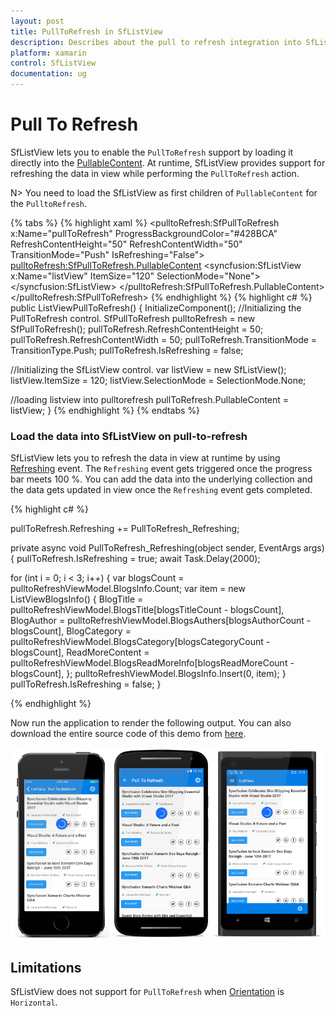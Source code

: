 ```yaml
---
layout: post
title: PullToRefresh in SfListView
description: Describes about the pull to refresh integration into SfListView.
platform: xamarin
control: SfListView
documentation: ug
---
```


# Pull To Refresh 

SfListView lets you to enable the `PullToRefresh` support by loading it directly into the [PullableContent](https://help.syncfusion.com/cr/cref_files/xamarin/sfpulltorefresh/Syncfusion.SfPullToRefresh.XForms~Syncfusion.SfPullToRefresh.XForms.SfPullToRefresh~PullableContent.html). At runtime, SfListView provides support for refreshing the data in view while performing the `PullToRefresh` action.

N> You need to load the SfListView as first children of `PullableContent` for the `PulltoRefresh`.

{% tabs %}
{% highlight xaml %}
<pulltoRefresh:SfPullToRefresh x:Name="pullToRefresh"
                               ProgressBackgroundColor="#428BCA" RefreshContentHeight="50" 
                               RefreshContentWidth="50" TransitionMode="Push" IsRefreshing="False">
  <pulltoRefresh:SfPullToRefresh.PullableContent>
    <syncfusion:SfListView x:Name="listView" ItemSize="120"
                           SelectionMode="None">
    </syncfusion:SfListView>
  </pulltoRefresh:SfPullToRefresh.PullableContent>
</pulltoRefresh:SfPullToRefresh>
{% endhighlight %}
{% highlight c# %}
public ListViewPullToRefresh()
{
   InitializeComponent();
   //Initializing the PullToRefresh control.
   SfPullToRefresh pulltoRefresh = new SfPullToRefresh();
   pullToRefresh.RefreshContentHeight = 50;
   pullToRefresh.RefreshContentWidth = 50;
   pullToRefresh.TransitionMode = TransitionType.Push;
   pullToRefresh.IsRefreshing = false;
   
   //Initializing the SfListView control.
   var listView = new SfListView();
   listView.ItemSize = 120;
   listView.SelectionMode = SelectionMode.None;
   
   //loading listview into pulltorefresh
   pullToRefresh.PullableContent = listView;
}
{% endhighlight %}
{% endtabs %}

### Load the data into SfListView on pull-to-refresh

SfListView lets you to refresh the data in view at runtime by using [Refreshing](https://help.syncfusion.com/cr/cref_files/xamarin/sfpulltorefresh/Syncfusion.SfPullToRefresh.XForms~Syncfusion.SfPullToRefresh.XForms.SfPullToRefresh~Refreshing_EV.html) event. The `Refreshing` event gets triggered once the progress bar meets 100 %. You can add the data into the underlying collection and the data gets updated in view once the `Refreshing` event gets completed.

{% highlight c# %}

pullToRefresh.Refreshing += PullToRefresh_Refreshing;

private async void PullToRefresh_Refreshing(object sender, EventArgs args)
{
   pullToRefresh.IsRefreshing = true;
   await Task.Delay(2000);
 
   for (int i = 0; i < 3; i++)
   {
      var blogsCount = pulltoRefreshViewModel.BlogsInfo.Count;
      var item = new ListViewBlogsInfo()
      {
         BlogTitle = pulltoRefreshViewModel.BlogsTitle[blogsTitleCount - blogsCount],
         BlogAuthor = pulltoRefreshViewModel.BlogsAuthers[blogsAuthorCount - blogsCount],
         BlogCategory = pulltoRefreshViewModel.BlogsCategory[blogsCategoryCount - blogsCount],
         ReadMoreContent = pulltoRefreshViewModel.BlogsReadMoreInfo[blogsReadMoreCount - blogsCount],
      };
      pulltoRefreshViewModel.BlogsInfo.Insert(0, item);
   }
   pullToRefresh.IsRefreshing = false;
}

{% endhighlight %}

Now run the application to render the following output. You can also download the entire source code of this demo from [here](http://files2.syncfusion.com/Xamarin.Forms/Samples/ListView_PullToRefresh.zip).

![](SfListView_images/SfListView-PullToRefresh.png)

## Limitations

SfListView does not support for `PullToRefresh` when [Orientation](https://help.syncfusion.com/cr/cref_files/xamarin/sflistview/Syncfusion.SfListView.XForms~Syncfusion.ListView.XForms.SfListView~Orientation.html) is `Horizontal`.